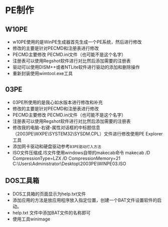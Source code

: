 # PE制作

## W10PE

- w10PE使用的是WinPE生成器首先生成一个PE系统，然后进行修改
- 修改的主要是针对PECMD和注册表进行修改
- PECMD主要修改 PECMD.ini文件（也可能不是这个名字）
- 注册表可以使用Regshot软件进行对比然后添加需要的注册表
- 驱动可以使用DISM++或者NTLite软件进行驱动的添加和删除操作
- 重新封装使用wimtool.exe工具

## 03PE

- 03PE所使用的是我心如水版本进行修改和补充
- 修改的主要是针对PECMD和注册表进行修改
- PECMD主要修改 PECMD.ini文件（也可能不是这个名字）
- 注册表可以使用Regshot软件进行对比然后添加需要的注册表
- 修改我的电脑-右键-属性对话框的中标题信息（2003PE\WXPE\SYSTEM32\SYSDM.CPL）文件进行修改使用PE Explorer工具
- 添加网卡驱动和硬盘驱动参考`03PE驱动打入方法`
- ISO文件压缩成.IS文件使用windows自带的makecab命令
makecab /D CompressionType=LZX /D CompressionMemory=21 C:\Users\Administrator\Desktop\2003PE\WINPE03.ISO

## DOS工具箱

- DOS工具箱的页面显示为help.txt文件
- 添加应用的方法是放应用程序放入指定位置，创建一个BAT文件设置软件的启动。
- help.txt 文件中添加BAT文件的名称即可
- 使用工具winimage

